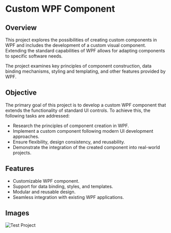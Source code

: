 # Custom WPF Component

## Overview
This project explores the possibilities of creating custom components in WPF and includes the development of a custom visual component. Extending the standard capabilities of WPF allows for adapting components to specific software needs.

The project examines key principles of component construction, data binding mechanisms, styling and templating, and other features provided by WPF.

## Objective
The primary goal of this project is to develop a custom WPF component that extends the functionality of standard UI controls. To achieve this, the following tasks are addressed:

- Research the principles of component creation in WPF.
- Implement a custom component following modern UI development approaches.
- Ensure flexibility, design consistency, and reusability.
- Demonstrate the integration of the created component into real-world projects.

## Features
- Customizable WPF component.
- Support for data binding, styles, and templates.
- Modular and reusable design.
- Seamless integration with existing WPF applications.

## Images
![Test Project](Assets/LoginWindow.png)

